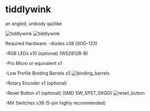 # tiddlywink
 an angled, unibody qazlike

![tiddlywink](https://cdn.discordapp.com/attachments/1026948633381318797/1036023775700996238/unknown.png)
![tiddlywink](https://cdn.discordapp.com/attachments/1026948633381318797/1036023824749166792/unknown.png)

Required Hardware:
-diodes x38 (SOD-123)

-RGB LEDs x10 (optional) (WS2812B-B)

-Pro Micro or equivalent x1

-Low Profile Binding Barrels x5 ![binding_barrels](https://www.mcmaster.com/93121A330/)

-Rotary Encoder x1 (optional)

-Reset Button x1 (optional) (SMD SW_SPST_SKQG) ![reset_button](https://www.amazon.com/gp/product/B07JM32QQW/)

-MX Switches x38 (5-pin highly recommended) 

